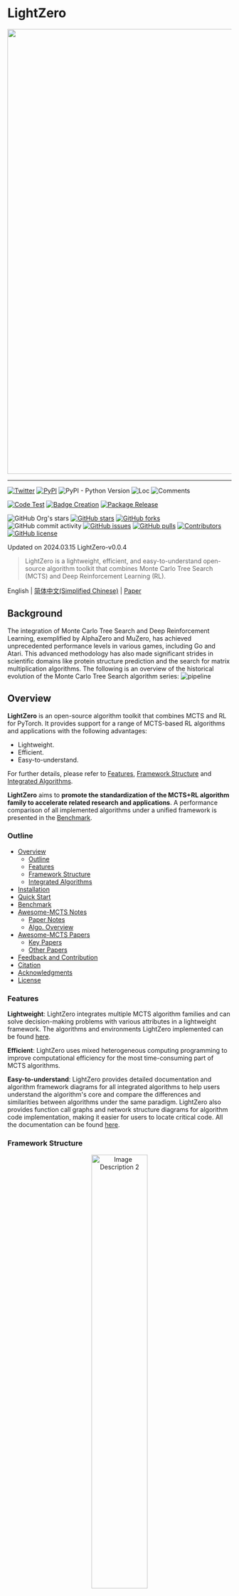<div id="top"></div>

# LightZero

<div align="center">
    <img width="1000px" height="auto" src="https://github.com/opendilab/LightZero/blob/main/LightZero.png"></a>
</div>

---

[![Twitter](https://img.shields.io/twitter/url?style=social&url=https%3A%2F%2Ftwitter.com%2Fopendilab)](https://twitter.com/opendilab)
[![PyPI](https://img.shields.io/pypi/v/LightZero)](https://pypi.org/project/LightZero/)
![PyPI - Python Version](https://img.shields.io/pypi/pyversions/LightZero)
![Loc](https://img.shields.io/endpoint?url=https://gist.githubusercontent.com/HansBug/e002642132ec758e99264118c66778a4/raw/loc.json)
![Comments](https://img.shields.io/endpoint?url=https://gist.githubusercontent.com/HansBug/e002642132ec758e99264118c66778a4/raw/comments.json)

[![Code Test](https://github.com/opendilab/LightZero/workflows/Code%20Test/badge.svg)](https://github.com/opendilab/LightZero/actions?query=workflow%3A%22Code+Test%22)
[![Badge Creation](https://github.com/opendilab/LightZero/workflows/Badge%20Creation/badge.svg)](https://github.com/opendilab/LightZero/actions?query=workflow%3A%22Badge+Creation%22)
[![Package Release](https://github.com/opendilab/LightZero/workflows/Package%20Release/badge.svg)](https://github.com/opendilab/LightZero/actions?query=workflow%3A%22Package+Release%22)

![GitHub Org's stars](https://img.shields.io/github/stars/opendilab)
[![GitHub stars](https://img.shields.io/github/stars/opendilab/LightZero)](https://github.com/opendilab/LightZero/stargazers)
[![GitHub forks](https://img.shields.io/github/forks/opendilab/LightZero)](https://github.com/opendilab/LightZero/network)
![GitHub commit activity](https://img.shields.io/github/commit-activity/m/opendilab/LightZero)
[![GitHub issues](https://img.shields.io/github/issues/opendilab/LightZero)](https://github.com/opendilab/LightZero/issues)
[![GitHub pulls](https://img.shields.io/github/issues-pr/opendilab/LightZero)](https://github.com/opendilab/LightZero/pulls)
[![Contributors](https://img.shields.io/github/contributors/opendilab/LightZero)](https://github.com/opendilab/LightZero/graphs/contributors)
[![GitHub license](https://img.shields.io/github/license/opendilab/LightZero)](https://github.com/opendilab/LightZero/blob/master/LICENSE)

Updated on 2024.03.15 LightZero-v0.0.4

> LightZero is a lightweight, efficient, and easy-to-understand open-source algorithm toolkit that combines Monte Carlo
> Tree Search (MCTS) and Deep Reinforcement Learning (RL).

English | [简体中文(Simplified Chinese)](https://github.com/opendilab/LightZero/blob/main/README.zh.md) | [Paper](https://arxiv.org/pdf/2310.08348.pdf)

## Background

The integration of Monte Carlo Tree Search and Deep Reinforcement Learning,
exemplified by AlphaZero and MuZero,
has achieved unprecedented performance levels in various games, including Go and Atari.
This advanced methodology has also made significant strides in scientific domains like protein structure prediction and
the search for matrix multiplication algorithms.
The following is an overview of the historical evolution of the Monte Carlo Tree Search algorithm series:
![pipeline](assets/mcts_rl_evolution_overview.png)

## Overview

**LightZero** is an open-source algorithm toolkit that combines MCTS and RL for PyTorch. It provides support for a range
of MCTS-based RL algorithms and applications with the following advantages:

- Lightweight.
- Efficient.
- Easy-to-understand.

For further details, please refer to [Features](#features), [Framework Structure](#framework-structure)
and [Integrated Algorithms](#integrated-algorithms).

**LightZero** aims to **promote the standardization of the MCTS+RL algorithm family to accelerate related research and
applications**. A performance comparison of all implemented algorithms under a unified framework is presented in
the [Benchmark](#benchmark).

### Outline

- [Overview](#overview)
    - [Outline](#outline)
    - [Features](#features)
    - [Framework Structure](#framework-structure)
    - [Integrated Algorithms](#integrated-algorithms)
- [Installation](#installation)
- [Quick Start](#quick-start)
- [Benchmark](#benchmark)
- [Awesome-MCTS Notes](#awesome-mcts-notes)
    - [Paper Notes](#paper-notes)
    - [Algo. Overview](#algo-overview)
- [Awesome-MCTS Papers](#awesome-mcts-papers)
    - [Key Papers](#key-papers)
    - [Other Papers](#other-papers)
- [Feedback and Contribution](#feedback-and-contribution)
- [Citation](#citation)
- [Acknowledgments](#acknowledgments)
- [License](#license)

### Features

**Lightweight**: LightZero integrates multiple MCTS algorithm families and can solve decision-making problems with
various attributes in a lightweight framework. The algorithms and environments LightZero implemented can be
found [here](#integrated-algorithms).

**Efficient**: LightZero uses mixed heterogeneous computing programming to improve computational efficiency for the most
time-consuming part of MCTS algorithms.

**Easy-to-understand**: LightZero provides detailed documentation and algorithm framework diagrams for all integrated
algorithms to help users understand the algorithm's core and compare the differences and similarities between algorithms
under the same paradigm. LightZero also provides function call graphs and network structure diagrams for algorithm code
implementation, making it easier for users to locate critical code. All the documentation can be
found [here](#paper-notes).

### Framework Structure

[comment]: <> (<p align="center">)

[comment]: <> (  <img src="assets/lightzero_file_structure.png" alt="Image Description 1" width="45%" height="auto" style="margin: 0 1%;">)

[comment]: <> (  <img src="assets/lightzero_pipeline.png" alt="Image Description 2" width="45%" height="auto" style="margin: 0 1%;">)

[comment]: <> (</p>)

<p align="center">
  <img src="assets/lightzero_pipeline.svg" alt="Image Description 2" width="50%" height="auto" style="margin: 0 1%;">
</p>

The above picture is the framework pipeline of LightZero. We briefly introduce the three core modules below:

**Model**:
``Model`` is used to define the network structure, including the ``__init__`` function for initializing the network
structure and the ``forward`` function for computing the network's forward propagation.

**Policy**:
``Policy`` defines the way the network is updated and interacts with the environment, including three processes:
the ``learning`` process, the ``collecting`` process, and the ``evaluation`` process.

**MCTS**:
``MCTS`` defines the structure of the Monte Carlo search tree and the way it interacts with the Policy. The
implementation of MCTS includes two languages: Python and C++, implemented in ``ptree`` and ``ctree``, respectively.

For the file structure of LightZero, please refer
to [lightzero_file_structure](https://github.com/opendilab/LightZero/blob/main/assets/lightzero_file_structure.svg).

### Integrated Algorithms

LightZero is a library with a [PyTorch](https://pytorch.org/) implementation of MCTS algorithms (sometimes combined with
cython and cpp), including:

- [AlphaZero](https://www.science.org/doi/10.1126/science.aar6404)
- [MuZero](https://arxiv.org/abs/1911.08265)
- [Sampled MuZero](https://arxiv.org/abs/2104.06303)
- [Stochastic MuZero](https://openreview.net/pdf?id=X6D9bAHhBQ1)
- [EfficientZero](https://arxiv.org/abs/2111.00210)
- [Gumbel MuZero](https://openreview.net/pdf?id=bERaNdoegnO&)

The environments and algorithms currently supported by LightZero are shown in the table below:

| Env./Algo.    | AlphaZero | MuZero | EfficientZero | Sampled EfficientZero | Gumbel MuZero | Stochastic MuZero | 
|---------------|-----------|--------|---------------|-----------------------|---------------|-------------------|
| TicTacToe     | ✔         | ✔      | 🔒            | 🔒                    | ✔             | 🔒                |
| Gomoku        | ✔         | ✔      | 🔒            | 🔒                    | ✔             | 🔒                |
| Connect4      | ✔         | ✔      | 🔒            | 🔒                    | 🔒            | 🔒                |
| 2048          | ✔         | ✔      | 🔒            | 🔒                    | 🔒            | ✔                 |
| Chess         | 🔒        | 🔒     | 🔒            | 🔒                    | 🔒            | 🔒                |
| Go            | 🔒        | 🔒     | 🔒            | 🔒                    | 🔒            | 🔒                |
| CartPole      | ---       | ✔      | ✔             | ✔                     | ✔             | ✔                 |
| Pendulum      | ---       | ✔      | ✔             | ✔                     | ✔             | ✔                 |
| LunarLander   | ---       | ✔      | ✔             | ✔                     | ✔             | ✔                 |
| BipedalWalker | ---       | ✔      | ✔             | ✔                     | ✔             | 🔒                |
| Atari         | ---       | ✔      | ✔             | ✔                     | ✔             | ✔                 |
| MuJoCo        | ---       | ✔      | ✔             | ✔                     | 🔒            | 🔒                |
| MiniGrid      | ---       | ✔      | ✔             | ✔                     | 🔒            | 🔒                |
| Bsuite        | ---       | ✔      | ✔             | ✔                     | 🔒            | 🔒                |

<sup>(1): "✔" means that the corresponding item is finished and well-tested.</sup>

<sup>(2): "🔒" means that the corresponding item is in the waiting-list (Work In Progress).</sup>

<sup>(3): "---" means that this algorithm doesn't support this environment.</sup>

## Installation

You can install the latest LightZero in development from the GitHub source codes with the following command:

```bash
git clone https://github.com/opendilab/LightZero.git
cd LightZero
pip3 install -e .
```

Kindly note that LightZero currently supports compilation only on `Linux` and `macOS` platforms.
We are actively working towards extending this support to the `Windows` platform.
Your patience during this transition is greatly appreciated.

## Installation with Docker

We also provide a Dockerfile that sets up an environment with all dependencies needed to run the LightZero library. This
Docker image is based on Ubuntu 20.04 and installs Python 3.8, along with other necessary tools and libraries.
Here's how to use our Dockerfile to build a Docker image, run a container from this image, and execute LightZero code
inside the container.

1. **Download the Dockerfile**: The Dockerfile is located in the root directory of the LightZero repository. Download
   this [file](https://github.com/opendilab/LightZero/blob/main/Dockerfile) to your local machine.
2. **Prepare the build context**: Create a new empty directory on your local machine, move the Dockerfile into this
   directory, and navigate into this directory. This step helps to avoid sending unnecessary files to the Docker daemon
   during the build process.
    ```bash
    mkdir lightzero-docker
    mv Dockerfile lightzero-docker/
    cd lightzero-docker/
    ```
3. **Build the Docker image**: Use the following command to build the Docker image. This command should be run from
   inside the directory that contains the Dockerfile.
    ```bash
    docker build -t ubuntu-py38-lz:latest -f ./Dockerfile .
    ```
4. **Run a container from the image**: Use the following command to start a container from the image in interactive mode
   with a Bash shell.
    ```bash
    docker run -dit --rm ubuntu-py38-lz:latest /bin/bash
    ```
5. **Execute LightZero code inside the container**: Once you're inside the container, you can run the example Python
   script with the following command:
    ```bash
    python ./LightZero/zoo/classic_control/cartpole/config/cartpole_muzero_config.py
    ```

[comment]: <> (- [AlphaGo Zero]&#40;https://www.nature.com/articles/nature24270&#41; )

## Quick Start

Train a MuZero agent to play [CartPole](https://gymnasium.farama.org/environments/classic_control/cart_pole/):

```bash
cd LightZero
python3 -u zoo/classic_control/cartpole/config/cartpole_muzero_config.py
```

Train a MuZero agent to play [Pong](https://gymnasium.farama.org/environments/atari/pong/):

```bash
cd LightZero
python3 -u zoo/atari/config/atari_muzero_config.py
```

Train a MuZero agent to play [TicTacToe](https://en.wikipedia.org/wiki/Tic-tac-toe):

```bash
cd LightZero
python3 -u zoo/board_games/tictactoe/config/tictactoe_muzero_bot_mode_config.py
```

## Customization Documentation

For those looking to tailor environments and algorithms, we offer comprehensive guides:

- **Environments:
  ** [Customize Environments](https://github.com/opendilab/LightZero/blob/main/docs/source/tutorials/envs/customize_envs.md)
- **Algorithms:
  ** [Customize Algorithms](https://github.com/opendilab/LightZero/blob/main/docs/source/tutorials/algos/customize_algos.md)

Should you have any questions, feel free to contact us for support.

## Benchmark

<details open><summary>Click to collapse</summary>

- Below are the benchmark results
  of [AlphaZero](https://github.com/opendilab/LightZero/blob/main/lzero/policy/alphazero.py)
  and [MuZero](https://github.com/opendilab/LightZero/blob/main/lzero/policy/muzero.py) on three board
  games: [TicTacToe](https://github.com/opendilab/LightZero/blob/main/zoo/board_games/tictactoe/envs/tictactoe_env.py), [Connect4](https://github.com/opendilab/LightZero/blob/main/zoo/board_games/connect4/envs/connect4_env.py), [Gomoku](https://github.com/opendilab/LightZero/blob/main/zoo/board_games/gomoku/envs/gomoku_env.py).

<p align="center">
  <img src="assets/benchmark/main/tictactoe_bot-mode_main.png" alt="tictactoe_bot-mode_main" width="30%" height="auto" style="margin: 0 1%;">
  <img src="assets/benchmark/main/gomoku_bot-mode_main.png" alt="connect4_bot-mode_main" width="30%" height="auto" style="margin: 0 1%;">
  <img src="assets/benchmark/main/gomoku_bot-mode_main.png" alt="gomoku_bot-mode_main" width="30%" height="auto" style="margin: 0 1%;">
</p>

- Below are the benchmark results
  of [MuZero](https://github.com/opendilab/LightZero/blob/main/lzero/policy/muzero.py), [MuZero w/ SSL](https://github.com/opendilab/LightZero/blob/main/lzero/policy/muzero.py) , [EfficientZero](https://github.com/opendilab/LightZero/blob/main/lzero/policy/efficientzero.py)
  and [Sampled EfficientZero](https://github.com/opendilab/LightZero/blob/main/lzero/policy/sampled_efficientzero.py) on
  three discrete action space games
  in [Atari](https://github.com/opendilab/LightZero/blob/main/zoo/atari/envs/atari_lightzero_env.py).

<p align="center">
  <img src="assets/benchmark/main/pong_main.png" alt="pong_main" width="23%" height="auto" style="margin: 0 1%;">
  <img src="assets/benchmark/main/qbert_main.png" alt="qbert_main" width="23%" height="auto" style="margin: 0 1%;">
  <img src="assets/benchmark/main/mspacman_main.png" alt="mspacman_main" width="23%" height="auto" style="margin: 0 1%;">
  <img src="assets/benchmark/ablation/mspacman_sez_K.png" alt="mspacman_sez_K" width="23%" height="auto" style="margin: 0 1%;">
</p>

- Below are the benchmark results
  of [Sampled EfficientZero](https://github.com/opendilab/LightZero/blob/main/lzero/policy/sampled_efficientzero.py)
  with ``Factored/Gaussian`` policy representation on three classic continuous action space
  games: [Pendulum-v1](https://github.com/opendilab/LightZero/blob/main/zoo/classic_control/pendulum/envs/pendulum_lightzero_env.py), [LunarLanderContinuous-v2](https://github.com/opendilab/LightZero/blob/main/zoo/box2d/lunarlander/envs/lunarlander_env.py), [BipedalWalker-v3](https://github.com/opendilab/LightZero/blob/main/zoo/box2d/bipedalwalker/envs/bipedalwalker_env.py)
  and two MuJoCo continuous action space
  games: [Hopper-v3](https://github.com/opendilab/LightZero/blob/main/zoo/mujoco/envs/mujoco_lightzero_env.py), [Walker2d-v3](https://github.com/opendilab/LightZero/blob/main/zoo/mujoco/envs/mujoco_lightzero_env.py).

> "Factored Policy" indicates that the agent learns a policy network that outputs a categorical distribution. After
> manual discretization, the dimensions of the action space for the five environments are 11, 49 (7^2), 256 (4^4), 64 (
> 4^3), and 4096 (4^6), respectively. On the other hand, "Gaussian Policy" refers to the agent learning a policy network
> that directly outputs parameters (mu and sigma) for a Gaussian distribution.
<p align="center">
  <img src="assets/benchmark/main/pendulum_main.png" alt="pendulum_main" width="30%" height="auto" style="margin: 0 1%;">
  <img src="assets/benchmark/ablation/pendulum_sez_K.png" alt="pendulum_sez_K" width="30%" height="auto" style="margin: 0 1%;">
  <img src="assets/benchmark/main/lunarlander_main.png" alt="lunarlander_main" width="30%" height="auto" style="margin: 0 1%;">
</p>
<p align="center">
  <img src="assets/benchmark/main/bipedalwalker_main.png" alt="bipedalwalker_main" width="30%" height="auto" style="margin: 0 1%;">
  <img src="assets/benchmark/main/hopper_main.png" alt="hopper_main" width="31.5%" height="auto" style="margin: 0 1%;">
  <img src="assets/benchmark/main/walker2d_main.png" alt="walker2d_main" width="31.5%" height="auto" style="margin: 0 1%;">
</p>

- Below are the benchmark results
  of [GumbelMuZero](https://github.com/opendilab/LightZero/blob/main/lzero/policy/gumbel_muzero.py)
  and [MuZero](https://github.com/opendilab/LightZero/blob/main/lzero/policy/muzero.py) (under different simulation
  cost) on four
  environments: [PongNoFrameskip-v4](https://github.com/opendilab/LightZero/blob/main/zoo/atari/envs/atari_lightzero_env.py), [MsPacmanNoFrameskip-v4]((https://github.com/opendilab/LightZero/blob/main/zoo/atari/envs/atari_lightzero_env.py)), [Gomoku](https://github.com/opendilab/LightZero/blob/main/zoo/board_games/gomoku/envs/gomoku_env.py),
  and [LunarLanderContinuous-v2](https://github.com/opendilab/LightZero/blob/main/zoo/box2d/lunarlander/envs/lunarlander_env.py).

<p align="center">
  <img src="assets/benchmark/ablation/pong_gmz_ns.png" alt="pong_gmz_ns" width="23%" height="auto" style="margin: 0 1%;">
  <img src="assets/benchmark/ablation/mspacman_gmz_ns.png" alt="mspacman_gmz_ns" width="23%" height="auto" style="margin: 0 1%;">
  <img src="assets/benchmark/ablation/gomoku_bot-mode_gmz_ns.png" alt="gomoku_bot-mode_gmz_ns" width="23%" height="auto" style="margin: 0 1%;">
  <img src="assets/benchmark/ablation/lunarlander_gmz_ns.png" alt="lunarlander_gmz_ns" width="23%" height="auto" style="margin: 0 1%;">
</p>

- Below are the benchmark results
  of [StochasticMuZero](https://github.com/opendilab/LightZero/blob/main/lzero/policy/stochastic_muzero.py)
  and [MuZero](https://github.com/opendilab/LightZero/blob/main/lzero/policy/muzero.py)
  on [2048 environment](https://github.com/opendilab/LightZero/blob/main/zoo/game_2048/envs/game_2048_env.py) with
  varying levels of chance (num_chances=2 and 5).

<p align="center">
  <img src="assets/benchmark/main/2048/2048_stochasticmz_mz.png" alt="2048_stochasticmz_mz" width="30%" height="auto" style="margin: 0 1%;">
  <img src="assets/benchmark/main/2048/2048_stochasticmz_mz_nc5.png" alt="mspacman_gmz_ns" width="30%" height="auto" style="margin: 0 1%;">
</p>

- Below are the benchmark results of various MCTS exploration mechanisms
  of [MuZero w/ SSL](https://github.com/opendilab/LightZero/blob/main/lzero/policy/muzero.py) in
  the [MiniGrid environment](https://github.com/opendilab/LightZero/blob/main/zoo/minigrid/envs/minigrid_lightzero_env.py).

<p align="center">
  <img src="assets/benchmark/main/minigrid/keycorridors3r3_exploration.png" alt="keycorridors3r3_exploration" width="30%" height="auto" style="margin: 0 1%;">
  <img src="assets/benchmark/main/minigrid/fourrooms_exploration.png" alt="fourrooms_exploration" width="30%" height="auto" style="margin: 0 1%;">
</p>

</details>

## Awesome-MCTS Notes

### Paper Notes

The following are the detailed paper notes (in Chinese) of the above algorithms:

<details open><summary>Click to collapse</summary>

- [AlphaZero](https://github.com/opendilab/LightZero/blob/main/assets/paper_notes/AlphaZero.pdf)
- [MuZero](https://github.com/opendilab/LightZero/blob/main/assets/paper_notes/MuZero.pdf)
- [EfficientZero](https://github.com/opendilab/LightZero/blob/main/assets/paper_notes/EfficientZero.pdf)
- [SampledMuZero](https://github.com/opendilab/LightZero/blob/main/assets/paper_notes/SampledMuZero.pdf)
- [GumbelMuZero](https://github.com/opendilab/LightZero/blob/main/assets/paper_notes/GumbelMuZero.pdf)
- [StochasticMuZero](https://github.com/opendilab/LightZero/blob/main/assets/paper_notes/StochasticMuZero.pdf)
- [NotationTable](https://github.com/opendilab/LightZero/blob/main/assets/paper_notes/SymbolTable.pdf)

</details>

### Algo. Overview

The following are the overview MCTS principle diagrams of the above algorithms:

<details><summary>Click to expand</summary>

- [MCTS](https://github.com/opendilab/LightZero/blob/main/assets/algo_overview/mcts_overview.pdf)
- [AlphaZero](https://github.com/opendilab/LightZero/blob/main/assets/algo_overview/alphazero_overview.pdf)
- [MuZero](https://github.com/opendilab/LightZero/blob/main/assets/algo_overview/muzero_overview.pdf)
- [EfficientZero](https://github.com/opendilab/LightZero/blob/main/assets/algo_overview/efficientzero_overview.pdf)
- [SampledMuZero](https://github.com/opendilab/LightZero/blob/main/assets/algo_overview/sampled_muzero_overview.pdf)
- [GumbelMuZero](https://github.com/opendilab/LightZero/blob/main/assets/algo_overview/gumbel_muzero_overview.pdf)

</details>

## Awesome-MCTS Papers

Here is a collection of research papers about **Monte Carlo Tree Search**.
[This Section](#awesome-msts-papers) will be continuously updated to track the frontier of MCTS.

### Key Papers

<details><summary>Click to expand</summary>

#### LightZero Implemented series

- [2018
  _Science_ AlphaZero: A general reinforcement learning algorithm that masters chess, shogi, and Go through self-play](https://www.science.org/doi/10.1126/science.aar6404)
- [2019 MuZero: Mastering Atari, Go, Chess and Shogi by Planning with a Learned Model](https://arxiv.org/abs/1911.08265)
- [2021 EfficientZero: Mastering Atari Games with Limited Data](https://arxiv.org/abs/2111.00210)
- [2021 Sampled MuZero: Learning and Planning in Complex Action Spaces](https://arxiv.org/abs/2104.06303)
- [2022 Stochastic MuZero: Planning in Stochastic Environments with A Learned Model](https://openreview.net/pdf?id=X6D9bAHhBQ1)
- [2022 Gumbel MuZero: Policy Improvement by Planning with Gumbel](https://openreview.net/pdf?id=bERaNdoegnO&)

#### AlphaGo series

- [2015
  _Nature_ AlphaGo Mastering the game of Go with deep neural networks and tree search](https://www.nature.com/articles/nature16961)
- [2017
  _Nature_ AlphaGo Zero Mastering the game of Go without human knowledge](https://www.nature.com/articles/nature24270)
- [2019 ELF OpenGo: An Analysis and Open Reimplementation of AlphaZero](https://arxiv.org/abs/1902.04522)
    - [Code](https://github.com/pytorch/ELF)
- [2023 Student of Games: A unified learning algorithm for both perfect and imperfect information games](https://www.science.org/doi/10.1126/sciadv.adg3256)

#### MuZero series

- [2022 Online and Offline Reinforcement Learning by Planning with a Learned Model](https://arxiv.org/abs/2104.06294)
- [2021 Vector Quantized Models for Planning](https://arxiv.org/abs/2106.04615)
- [2021 Muesli: Combining Improvements in Policy Optimization. ](https://arxiv.org/abs/2104.06159)

#### MCTS Analysis

- [2020 Monte-Carlo Tree Search as Regularized Policy Optimization](https://arxiv.org/abs/2007.12509)
- [2021 Self-Consistent Models and Values](https://arxiv.org/abs/2110.12840)
- [2022 Adversarial Policies Beat Professional-Level Go AIs](https://arxiv.org/abs/2211.00241)
- [2022 _PNAS_ Acquisition of Chess Knowledge in AlphaZero.](https://arxiv.org/abs/2111.09259)

#### MCTS Application

- [2023 Symbolic Physics Learner: Discovering governing equations via Monte Carlo tree search](https://openreview.net/pdf?id=ZTK3SefE8_Z)
- [2022
  _Nature_ Discovering faster matrix multiplication algorithms with reinforcement learning](https://www.nature.com/articles/s41586-022-05172-4)
    - [Code](https://github.com/deepmind/alphatensor)
- [2022 MuZero with Self-competition for Rate Control in VP9 Video Compression](https://arxiv.org/abs/2202.06626)
- [2021 DouZero: Mastering DouDizhu with Self-Play Deep Reinforcement Learning](https://arxiv.org/abs/2106.06135)
- [2019 Combining Planning and Deep Reinforcement Learning in Tactical Decision Making for Autonomous Driving](https://arxiv.org/pdf/1905.02680.pdf)

</details>

### Other Papers

<details><summary>Click to expand</summary>

#### ICML

- [Scalable Safe Policy Improvement via Monte Carlo Tree Search](https://openreview.net/pdf?id=tevbBSzSfK) 2023
    - Alberto Castellini, Federico Bianchi, Edoardo Zorzi, Thiago D. Simão, Alessandro Farinelli, Matthijs T. J. Spaan
    - Key: safe policy improvement online using a MCTS based strategy, Safe Policy Improvement with Baseline
      Bootstrapping
    - ExpEnv: Gridworld and SysAdmin
- [Efficient Learning for AlphaZero via Path Consistency](https://proceedings.mlr.press/v162/zhao22h/zhao22h.pdf) 2022
    - Dengwei Zhao, Shikui Tu, Lei Xu
    - Key: limited amount of self-plays, path consistency (PC) optimality
    - ExpEnv: Go, Othello, Gomoku
- [Visualizing MuZero Models](https://arxiv.org/abs/2102.12924) 2021
    - Joery A. de Vries, Ken S. Voskuil, Thomas M. Moerland, Aske Plaat
    - Key: visualizing the value equivalent dynamics model, action trajectories diverge, two regularization techniques
    - ExpEnv: CartPole and MountainCar.
- [Convex Regularization in Monte-Carlo Tree Search](https://arxiv.org/pdf/2007.00391.pdf) 2021
    - Tuan Dam, Carlo D'Eramo, Jan Peters, Joni Pajarinen
    - Key: entropy-regularization backup operators, regret analysis, Tsallis etropy,
    - ExpEnv: synthetic tree, Atari
- [Information Particle Filter Tree: An Online Algorithm for POMDPs with Belief-Based Rewards on Continuous Domains](http://proceedings.mlr.press/v119/fischer20a/fischer20a.pdf)
  2020
    - Johannes Fischer, Ömer Sahin Tas
    - Key: Continuous POMDP, Particle Filter Tree, information-based reward shaping, Information Gathering.
    - ExpEnv: POMDPs.jl framework
    - [Code](https://github.com/johannes-fischer/icml2020_ipft)
- [Retro*: Learning Retrosynthetic Planning with Neural Guided A* Search](http://proceedings.mlr.press/v119/chen20k/chen20k.pdf)
  2020
    - Binghong Chen, Chengtao Li, Hanjun Dai, Le Song
    - Key: chemical retrosynthetic planning, neural-based A*-like algorithm, ANDOR tree
    - ExpEnv: USPTO datasets
    - [Code](https://github.com/binghong-ml/retro_star)

#### ICLR

- [The Update Equivalence Framework for Decision-Time Planning](https://openreview.net/forum?id=JXGph215fL) 2024
    - Samuel Sokota, Gabriele Farina, David J Wu, Hengyuan Hu, Kevin A. Wang, J Zico Kolter, Noam Brown
    - Key: imperfect-information games, search, decision-time planning, update equivalence
    - ExpEnv: Hanabi, 3x3 Abrupt Dark Hex and Phantom Tic-Tac-Toe
- [Efficient Multi-agent Reinforcement Learning by Planning](https://openreview.net/forum?id=CpnKq3UJwp) 2024
    - Qihan Liu, Jianing Ye, Xiaoteng Ma, Jun Yang, Bin Liang, Chongjie Zhang
    - Key: multi-agent reinforcement learning, planning, multi-agent MCTS
    - ExpEnv: SMAC, LunarLander, MuJoCo, and Google Research Football
- [Become a Proficient Player with Limited Data through Watching Pure Videos](https://openreview.net/pdf?id=Sy-o2N0hF4f)
  2023
    - Weirui Ye, Yunsheng Zhang, Pieter Abbeel, Yang Gao
    - Key: pre-training from action-free videos, forward-inverse cycle consistency (FICC) objective based on vector
      quantization, pre-training phase, fine-tuning phase.
    - ExpEnv: Atari
- [Policy-Based Self-Competition for Planning Problems](https://arxiv.org/abs/2306.04403) 2023
    - Jonathan Pirnay, Quirin Göttl, Jakob Burger, Dominik Gerhard Grimm
    - Key: self-competition, find strong trajectories by planning against possible strategies of its past self.
    - ExpEnv: Traveling Salesman Problem and the Job-Shop Scheduling Problem.
- [Explaining Temporal Graph Models through an Explorer-Navigator Framework](https://openreview.net/pdf?id=BR_ZhvcYbGJ)
  2023
    - Wenwen Xia, Mincai Lai, Caihua Shan, Yao Zhang, Xinnan Dai, Xiang Li, Dongsheng Li
    - Key: Temporal GNN Explainer, an explorer to find the event subsets with MCTS, a navigator that learns the
      correlations between events and helps reduce the search space.
    - ExpEnv: Wikipedia and Reddit, Synthetic datasets
- [SpeedyZero: Mastering Atari with Limited Data and Time](https://openreview.net/pdf?id=Mg5CLXZgvLJ) 2023
    - Yixuan Mei, Jiaxuan Gao, Weirui Ye, Shaohuai Liu, Yang Gao, Yi Wu
    - Key: distributed RL system, Priority Refresh, Clipped LARS
    - ExpEnv: Atari
- [Efficient Offline Policy Optimization with a Learned Model](https://openreview.net/pdf?id=Yt-yM-JbYFO) 2023
    - Zichen Liu, Siyi Li, Wee Sun Lee, Shuicheng YAN, Zhongwen Xu
    - Key: Regularized One-Step Model-based algorithm for Offline-RL
    - ExpEnv: Atari，BSuite
    - [Code](https://github.com/sail-sg/rosmo/tree/main)
- [Enabling Arbitrary Translation Objectives with Adaptive Tree Search](https://arxiv.org/pdf/2202.11444.pdf) 2022
    - Wang Ling, Wojciech Stokowiec, Domenic Donato, Chris Dyer, Lei Yu, Laurent Sartran, Austin Matthews
    - Key: adaptive tree search, translation models, autoregressive models,
    - ExpEnv: Chinese–English and Pashto–English tasks from WMT2020, German–English from WMT2014
- [What's Wrong with Deep Learning in Tree Search for Combinatorial Optimization](https://arxiv.org/abs/2201.10494) 2022
    - Maximili1an Böther, Otto Kißig, Martin Taraz, Sarel Cohen, Karen Seidel, Tobias Friedrich
    - Key: combinatorial optimization, open-source benchmark suite for the NP-hard maximum independent set problem, an
      in-depth analysis of the popular guided tree search algorithm, compare the tree search implementations to other
      solvers
    - ExpEnv: NP-hard MAXIMUM INDEPENDENT SET.
    - [Code](https://github.com/maxiboether/mis-benchmark-framework)
- [Monte-Carlo Planning and Learning with Language Action Value Estimates](https://openreview.net/pdf?id=7_G8JySGecm)
  2021
    - Youngsoo Jang, Seokin Seo, Jongmin Lee, Kee-Eung Kim
    - Key: Monte-Carlo tree search with language-driven exploration, locally optimistic language value estimates.
    - ExpEnv: Interactive Fiction (IF) games
- [Practical Massively Parallel Monte-Carlo Tree Search Applied to Molecular Design](https://arxiv.org/abs/2006.10504)
  2021
    - Xiufeng Yang, Tanuj Kr Aasawat, Kazuki Yoshizoe
    - Key: massively parallel Monte-Carlo Tree Search, molecular design, Hash-driven parallel search,
    - ExpEnv:  octanol-water partition coefficient (logP) penalized by the synthetic accessibility (SA) and large Ring
      Penalty score.
- [Watch the Unobserved: A Simple Approach to Parallelizing Monte Carlo Tree Search](https://arxiv.org/pdf/1810.11755.pdf)
  2020
    - Anji Liu, Jianshu Chen, Mingze Yu, Yu Zhai, Xuewen Zhou, Ji Liu
    - Key: parallel Monte-Carlo Tree Search, partition the tree into sub-trees efficiently, compare the observation
      ratio of each processor.
    - ExpEnv: speedup and performance comparison on JOY-CITY game, average episode return on atari game
    - [Code](https://github.com/liuanji/WU-UCT)
- [Learning to Plan in High Dimensions via Neural Exploration-Exploitation Trees](https://openreview.net/pdf?id=rJgJDAVKvB)
  2020
    - Binghong Chen, Bo Dai, Qinjie Lin, Guo Ye, Han Liu, Le Song
    - Key: meta path planning algorithm, exploits a novel neural architecture which can learn promising search
      directions from problem structures.
    - ExpEnv: a 2d workspace with a 2 DoF (degrees of freedom) point robot, a 3 DoF stick robot and a 5 DoF snake robot

#### NeurIPS

- [LightZero: A Unified Benchmark for Monte Carlo Tree Search in General Sequential Decision Scenarios](https://openreview.net/pdf?id=oIUXpBnyjv)
  2023
    - Yazhe Niu, Yuan Pu, Zhenjie Yang, Xueyan Li, Tong Zhou, Jiyuan Ren, Shuai Hu, Hongsheng Li, Yu Liu
    - Key: the first unified benchmark for deploying MCTS/MuZero in general sequential decision scenarios.
    - ExpEnv: ClassicControl, Box2D, Atari, MuJoCo, GoBigger, MiniGrid, TicTacToe, ConnectFour, Gomoku, 2048, etc.
- [Large Language Models as Commonsense Knowledge for Large-Scale Task Planning](https://openreview.net/pdf?id=Wjp1AYB8lH)
  2023
    - Zirui Zhao, Wee Sun Lee, David Hsu
    - Key: world model (LLM) and the LLM-induced policy can be combined in MCTS, to scale up task planning.
    - ExpEnv: multiplication, travel planning, object rearrangement
- [Monte Carlo Tree Search with Boltzmann Exploration](https://openreview.net/pdf?id=NG4DaApavi) 2023
    - Michael Painter, Mohamed Baioumy, Nick Hawes, Bruno Lacerda
    - Key: Boltzmann exploration with MCTS, optimal actions for the maximum entropy objective do not necessarily
      correspond to optimal actions for the original objective, two improved algorithms.
    - ExpEnv: the Frozen Lake environment, the Sailing Problem, Go
- [Generalized Weighted Path Consistency for Mastering Atari Games](https://openreview.net/pdf?id=vHRLS8HhK1) 2023
    - Dengwei Zhao, Shikui Tu, Lei Xu
    - Key: Generalized Weighted Path Consistency, A weighting mechanism.
    - ExpEnv: Atari
- [Accelerating Monte Carlo Tree Search with Probability Tree State Abstraction](https://openreview.net/pdf?id=0zeLTZAqaJ)
  2023
    - Yangqing Fu, Ming Sun, Buqing Nie, Yue Gao
    - Key: probability tree state abstraction, transitivity and aggregation error bound
    - ExpEnv: Atari, CartPole, LunarLander, Gomoku
- [Spending Thinking Time Wisely: Accelerating MCTS with Virtual Expansions](https://openreview.net/pdf?id=B_LdLljS842)
  2022
    - Weirui Ye, Pieter Abbeel, Yang Gao
    - Key: trade off computation versus performancem, virtual expansions, spend thinking time adaptively.
    - ExpEnv: Atari, 9x9 Go
- [Planning for Sample Efficient Imitation Learning](https://openreview.net/forum?id=BkN5UoAqF7) 2022
    - Zhao-Heng Yin, Weirui Ye, Qifeng Chen, Yang Gao
    - Key: Behavioral Cloning，Adversarial Imitation Learning (AIL)，MCTS-based RL.
    - ExpEnv:  DeepMind Control Suite
    - [Code](https://github.com/zhaohengyin/EfficientImitate)
- [Evaluation Beyond Task Performance: Analyzing Concepts in AlphaZero in Hex](https://openreview.net/pdf?id=dwKwB2Cd-Km)
  2022
    - Charles Lovering, Jessica Zosa Forde, George Konidaris, Ellie Pavlick, Michael L. Littman
    - Key: AlphaZero’s internal representations, model probing and behavioral tests, how these concepts are captured in
      the network.
    - ExpEnv: Hex
- [Are AlphaZero-like Agents Robust to Adversarial Perturbations?](https://openreview.net/pdf?id=yZ_JlZaOCzv) 2022
    - Li-Cheng Lan, Huan Zhang, Ti-Rong Wu, Meng-Yu Tsai, I-Chen Wu, 4 Cho-Jui Hsieh
    - Key: adversarial states, first adversarial attack on Go AIs.
    - ExpEnv: Go
- [Monte Carlo Tree Descent for Black-Box Optimization](https://openreview.net/pdf?id=FzdmrTUyZ4g) 2022
    - Yaoguang Zhai, Sicun Gao
    - Key: Black-Box Optimization, how to further integrate samplebased descent for faster optimization.
    - ExpEnv: synthetic functions for nonlinear optimization, reinforcement learning problems in MuJoCo locomotion
      environments, and optimization problems in Neural Architecture Search (NAS).
- [Monte Carlo Tree Search based Variable Selection for High Dimensional Bayesian Optimization](https://openreview.net/pdf?id=SUzPos_pUC)
  2022
    - Lei Song∗ , Ke Xue∗ , Xiaobin Huang, Chao Qian
    - Key:  a low-dimensional subspace via MCTS, optimizes in the subspace with any Bayesian optimization algorithm.
    - ExpEnv: NAS-bench problems and MuJoCo locomotion
- [Monte Carlo Tree Search With Iteratively Refining State Abstractions](https://proceedings.neurips.cc/paper/2021/file/9b0ead00a217ea2c12e06a72eec4923f-Paper.pdf)
  2021
    - Samuel Sokota, Caleb Ho, Zaheen Ahmad, J. Zico Kolter
    - Key: stochastic environments, Progressive widening, abstraction refining
    - ExpEnv:  Blackjack, Trap, five by five Go.
- [Deep Synoptic Monte Carlo Planning in Reconnaissance Blind Chess](https://proceedings.neurips.cc/paper/2021/file/215a71a12769b056c3c32e7299f1c5ed-Paper.pdf)
  2021
    - Gregory Clark
    - Key: imperfect information, belief state with an unweighted particle filter, a novel stochastic abstraction of
      information states.
    - ExpEnv:  reconnaissance blind chess
- [POLY-HOOT: Monte-Carlo Planning in Continuous Space MDPs with Non-Asymptotic Analysis](https://proceedings.neurips.cc/paper/2020/file/30de24287a6d8f07b37c716ad51623a7-Paper.pdf)
  2020
    - Weichao Mao, Kaiqing Zhang, Qiaomin Xie, Tamer Ba¸sar
    - Key: continuous state-action spaces, Hierarchical Optimistic Optimization.
    - ExpEnv: CartPole, Inverted Pendulum, Swing-up, and LunarLander.
- [Learning Search Space Partition for Black-box Optimization using Monte Carlo Tree Search](https://proceedings.neurips.cc/paper/2020/file/e2ce14e81dba66dbff9cbc35ecfdb704-Paper.pdf)
  2020
    - Linnan Wang, Rodrigo Fonseca, Yuandong Tian
    - Key: learns the partition of the search space using a few samples, a nonlinear decision boundary and learns a
      local model to pick good candidates.
    - ExpEnv: MuJoCo locomotion tasks, Small-scale Benchmarks,
- [Mix and Match: An Optimistic Tree-Search Approach for Learning Models from Mixture Distributions](https://arxiv.org/abs/1907.10154)
  2020
    - Matthew Faw, Rajat Sen, Karthikeyan Shanmugam, Constantine Caramanis, Sanjay Shakkottai
    - Key: covariate shift problem, Mix&Match combines stochastic gradient descent (SGD) with optimistic tree search and
      model re-use (evolving partially trained models with samples from different mixture distributions)
    - [Code](https://github.com/matthewfaw/mixnmatch)

#### Other Conference or Journal

- [Learning to Stop: Dynamic Simulation Monte-Carlo Tree Search](https://arxiv.org/pdf/2012.07910.pdf) AAAI 2021.
- [On Monte Carlo Tree Search and Reinforcement Learning](https://www.jair.org/index.php/jair/article/download/11099/26289/20632)
  Journal of Artificial Intelligence Research 2017.
- [Sample-Efficient Neural Architecture Search by Learning Actions for Monte Carlo Tree Search](https://arxiv.org/pdf/1906.06832)
  IEEE Transactions on Pattern Analysis and Machine Intelligence 2022.

</details>

## Feedback and Contribution

- [File an issue](https://github.com/opendilab/LightZero/issues/new/choose) on Github
- Contact our email (opendilab@pjlab.org.cn)

- We appreciate all the feedback and contributions to improve LightZero, both algorithms and system designs.

[comment]: <> (- Contributes to our future plan [Roadmap]&#40;https://github.com/opendilab/LightZero/projects&#41;)

[comment]: <> (And `CONTRIBUTING.md` offers some necessary information.)

## Citation

```latex
@misc{lightzero,
      title={LightZero: A Unified Benchmark for Monte Carlo Tree Search in General Sequential Decision Scenarios},
      author={Yazhe Niu and Yuan Pu and Zhenjie Yang and Xueyan Li and Tong Zhou and Jiyuan Ren and Shuai Hu and Hongsheng Li and Yu Liu},
      year={2023},
      eprint={2310.08348},
      archivePrefix={arXiv},
      primaryClass={cs.LG}
}
```

## Acknowledgments

This project has been developed partially based on the following pioneering works on GitHub repositories.
We express our profound gratitude for these foundational resources:

- https://github.com/opendilab/DI-engine
- https://github.com/deepmind/mctx
- https://github.com/YeWR/EfficientZero
- https://github.com/werner-duvaud/muzero-general

We would like to extend our special thanks to the following
contributors [@PaParaZz1](https://github.com/PaParaZz1), [@karroyan](https://github.com/karroyan), [@nighood](https://github.com/nighood),
[@jayyoung0802](https://github.com/jayyoung0802), [@timothijoe](https://github.com/timothijoe), [@TuTuHuss](https://github.com/TuTuHuss), [@HarryXuancy](https://github.com/HarryXuancy), [@puyuan1996](https://github.com/puyuan1996), [@HansBug](https://github.com/HansBug)
for their valuable contributions and support to this algorithm library.

Thanks to all who contributed to this project:
<a href="https://github.com/opendilab/LightZero/graphs/contributors">
<img src="https://contrib.rocks/image?repo=opendilab/LightZero" />
</a>

## License

All code within this repository is under [Apache License 2.0](https://www.apache.org/licenses/LICENSE-2.0).

<p align="right">(<a href="#top">Back to top</a>)</p>
